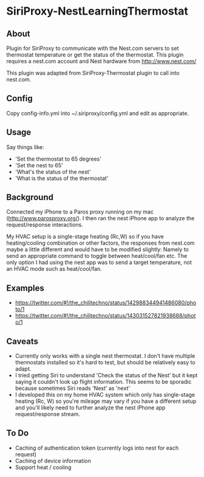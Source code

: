 SiriProxy-NestLearningThermostat
================================
About
-----
Plugin for SiriProxy to communicate with the Nest.com servers to set thermostat temperature or get the status of the thermostat.
This plugin requires a nest.com account and Nest hardware from http://www.nest.com/

This plugin was adapted from SiriProxy-Thermostat plugin to call into nest.com.

Config
------
Copy config-info.yml into ~/.siriproxy/config.yml and edit as appropriate. 

Usage
-----
Say things like:

* 'Set the thermostat to 65 degrees'
* 'Set the nest to 65'
* 'What's the status of the nest'
* 'What is the status of the thermostat'

Background
----------
Connected my iPhone to a Paros proxy running on my mac (http://www.parosproxy.org/).
I then ran the nest iPhone app to analyze the request/response interactions. 

My HVAC setup is a single-stage heating (Rc,W) so if you have heating/cooling combination or other factors, the responses from nest.com maybe a little different and would have to be modified slightly: Namely to send an appropriate command to toggle between heat/cool/fan etc.
The only option I had using the nest app was to send a target temperature, not an HVAC mode such as heat/cool/fan.


Examples
-------

* https://twitter.com/#!/the_chilitechno/status/142988344941486080/photo/1
* https://twitter.com/#!/the_chilitechno/status/143031527821938688/photo/1

Caveats
-------
* Currently only works with a single nest thermostat. I don't have multiple thermostats installed so it's hard to test, but should be relatively easy to adapt.
* I tried getting Siri to understand 'Check the status of the Nest' but it kept saying it couldn't look up flight information. This seems to be sporadic because sometimes Siri reads 'Nest' as 'next'
* I developed this on my home HVAC system which only has single-stage heating (Rc, W) so you're mileage may vary if you have a different setup and you'll likely need to further analyze the nest iPhone app request/response stream.

To Do
-----
* Caching of authentication token (currently logs into nest for each request)
* Caching of device information 
* Support heat / cooling



